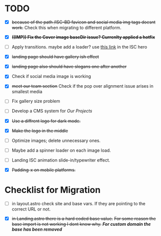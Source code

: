 # TODO
- [x] ~~because of the path /ISC-BD favicon and social media img tags doesnt work.~~ Check this when migrating to different platform.

- [x] ~~**((IMP)) Fix the Cover image baseDir issue? Currenlty applied a hotfix**~~

- [ ] Apply transitions. maybe add a loader? use [this link](https://svgartista.net/) in the ISC hero
 
- [x] ~~landing page should have gallery ish effect~~

- [x] ~~landing page also should have slogans one after another~~

- [x] Check if social media image is working

- [x] ~~meet our team section~~ Check if the pop over alignment issue arises in smallest media

- [ ] Fix gallery size problem

- [ ] Develop a CMS system for *Our Projects*

- [x] ~~Use a diffrent logo for dark mode.~~

- [x] ~~Make the logo in the middle~~

- [ ] Optimize images; delete unnecessary ones.

- [ ] Maybe add a spinner loader on each image load.

- [ ] Landing ISC animation slide-in/typewriter effect.

- [x] ~~Padding-x on mobile platforms.~~

# Checklist for Migration

- [ ] in layout.astro check site and base vars. If they are pointing to the correct URL or not.

- [x] ~~in Landing.astro there is a hard coded base value.~~ ~~For some reason the base import is not working I dont know why.~~ ***For custom domain the base has been removed***